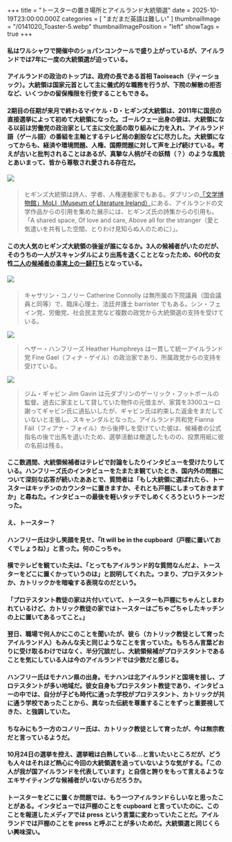 +++
title = "トースターの置き場所とアイルランド大統領選"
date = 2025-10-19T23:00:00.000Z
categories = [ "まだまだ英語は難しい" ]
thumbnailImage = "/0141020_Toaster-5.webp"
thumbnailImagePosition = "left"
showTags = true
+++

#### 私はワルシャワで開催中のショパンコンクールで盛り上がっているが、アイルランドでは7年に一度の大統領選が迫っている。

<!--more-->

#### アイルランドの政治のトップは、政府の長である首相 Taoiseach（ティーショック）。大統領は国家元首として主に儀式的な職務を行うが、下院の解散の拒否など、いくつかの留保権限を行使することもできる。

#### 2期目の任期が来月で終わるマイケル・D・ヒギンズ大統領は、2011年に国民の直接選挙によって初めて大統領になった。ゴールウェー出身の彼は、大統領になる以前は労働党の政治家として主に文化面の取り組みに力を入れ、アイルランド語（ゲール語）の番組を主軸とするテレビ局の創設などに尽力した。大統領になってからも、経済や環境問題、人権、国際問題に対して声を上げ続けている。考えが古いと批判されることはあるが、真摯な人柄がその妖精（？）のような風貌とあいまって、皆から尊敬され愛される存在だ。

#### ![](/0141020_Toaster-3.webp)

> ヒギンズ大統領は詩人、学者、人権運動家でもある。ダブリンの[「文学博物館」MoLI（Museum of Literature Ireland）](https://moli.ie/)にある、アイルランドの文学作品からの引用を集めた展示には、ヒギンズ氏の詩集からの引用も。「A shared space, Of love and care, Above all for the stranger（愛と気遣いを共有した空間、とりわけ見知らぬ人のために）」。

#### この大人気のヒギンズ大統領の後釜が誰になるか。3人の候補者がいたのだが、そのうちの一人がスキャンダルにより出馬を退くこととなったため、60代の女性[二人の候補者の事実上の一騎打ち](https://www.rte.ie/news/analysis-and-comment/2025/1019/1539423-presidential-election-analysis/)となっている。

#### ![](/0141020_Toaster-1.webp)

> キャサリン・コノリー Catherine Connolly は無所属の下院議員（国会議員と同等）で、臨床心理士、法廷弁護士 barrister でもある。シン・フェイン党、労働党、社会民主党など複数の政党から大統領選の支持を受けている。

![](/0141020_Toaster-4.webp)

> ヘザー・ハンフリーズ Heather Humphreys は一貫して統一アイルランド党 Fine Gael（フィナ・ゲイル）の政治家であり、所属政党からの支持を受けている。 

![](/0141020_Toaster-2.webp)

> ジム・ギャビン Jim Gavin は元ダブリンのゲーリック・フットボールの監督。過去に家主として貸していた物件の元借主が、家賃を3300ユーロ謝ってギャビン氏に過払いしたが、ギャビン氏は約束した返金をまだしていないと主張し、スキャンダルとなった。アイルランド共和党 Fianna Fáil（フィアナ・フォイル）から後押しを受けていた彼は、候補者の公式指名の後で出馬を退いたため、選挙活動は撤退したものの、投票用紙に彼の名前は残る。

#### ここ数週間、大統領候補者はテレビで討論をしたりインタビューを受けたりしている。ハンフリーズ氏のインタビューをたまたま観ていたとき、国内外の問題について深刻な応答が続いたああとで、質問者は「もし大統領に選ばれたら、トースターはキッチンのカウンターに置きますか、それとも戸棚にしまっておきますか」と尋ねた。インタビューの最後を軽いタッチでしめくくろうというトーンだった。

#### え、トースター？

#### ハンフリー氏は少し笑顔を見せ、「It will be in the cupboard（戸棚に置いておくでしょうね）」と言った。何のこっちゃ。

#### 横でテレビを観ていた夫は、「とってもアイルランド的な質問なんだよ、トースターをどこに置くかっていうのは」と説明してくれた。つまり、プロテスタントか、カトリックかを暗喩する表現なのだという。

#### 「プロテスタント教徒の家は片付いていて、トースターも戸棚にちゃんとしまわれているけど、カトリック教徒の家ではトースターはごちゃごちゃしたキッチンの上に置いてあるってこと。」

#### 翌日、職場で何人かにこのことを聞いたが、彼ら（カトリック教徒として育ったアイルランド人）もみんな夫と同じようなことを言っていた。もちろん言葉どおりに受け取るわけではなく、半分冗談だし、大統領候補がプロテスタントであることを気にしている人は今のアイルランドでは少数だと感じる。

#### ハンフリー氏はモナハン県の出身。モナハンは北アイルランドと国境を接し、プロテスタントが多い地域だ。彼女自身もプロテスタント教徒であり、インタビューの中では、自分が子ども時代に通った学校がプロテスタント、カトリックが共に通う学校であったことから、異なった伝統を尊重することをずっと重要視してきた、と強調していた。

#### ちなみにもう一方のコノリー氏は、カトリック教徒として育ったが、今は無宗教だと言っているようだ。

#### 10月24日の選挙を控え、選挙戦は白熱している...と言いたいところだが、どうも人々はそれほど熱心に今回の大統領選を追っていないような気がする。「この人が我が国アイルランドを代表しています」と自信と誇りをもって言えるようなエキサイティングな候補者がいないからだろうか。

#### トースターをどこに置くか問題では、もう一つアイルランドらしいなと思ったことがある。インタビューでは戸棚のことを cupboard と言っていたのに、このことを報道したメディアでは press という言葉に変わっていたことだ。アイルランドでは戸棚のことを press と呼ぶことが多いためだ。大統領選と同じくらい興味深い。
